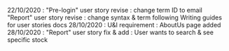 22/10/2020 : "Pre-login" user story revise : change term ID to email  
             "Report" user story revise : change syntax & term following Writing guides for user stories docs
28/10/2020 : U&I requirement : AboutUs page added
28/10/2020 : "Report" user story fix & add : User wants to search & see specific stock
